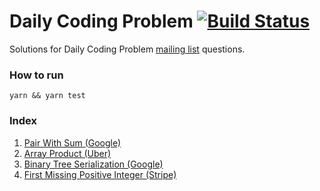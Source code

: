 # Daily Coding Problem [![Build Status](https://travis-ci.org/marcbarbosa/daily-coding-problem.svg?branch=master)](https://travis-ci.org/marcbarbosa/daily-coding-problem)

Solutions for Daily Coding Problem [mailing list](https://www.dailycodingproblem.com/) questions.

### How to run
```
yarn && yarn test
```

### Index

1. [Pair With Sum (Google)](/src/daily_coding_problem_1.test.js)
2. [Array Product (Uber)](/src/daily_coding_problem_2.test.js)
3. [Binary Tree Serialization (Google)](/src/daily_coding_problem_3.test.js)
4. [First Missing Positive Integer (Stripe)](/src/daily_coding_problem_4.test.js)
